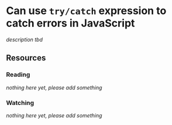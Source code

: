 # Can use `try/catch` expression to catch errors in JavaScript

_description tbd_

## Resources

### Reading

_nothing here yet, please add something_

### Watching

_nothing here yet, please add something_
